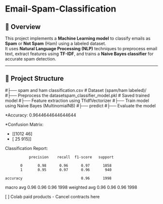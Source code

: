 # Email-Spam-Classification

## 📌 Overview
This project implements a **Machine Learning model** to classify emails as **Spam** or **Not Spam** (Ham) using a labeled dataset.  
It uses **Natural Language Processing (NLP)** techniques to preprocess email text, extract features using **TF-IDF**, and trains a **Naive Bayes classifier** for accurate spam detection.

---

## 📂 Project Structure
#├── spam and ham classification.csv # Dataset (spam/ham labeled)/ 
#├── Preprocess the datasetspam_classifier_model.pkl # Saved trained model
#├── Feature extraction using TfidfVectorizer
#├── Train model using Naive Bayes (MultinomialNB)
#├── predict
#├── Evaluate the model  



*Accuracy: 0.9644644644644644

*Confusion Matrix:
* [[1012   46]
* [  25  915]]
 
Classification Report:

               precision    recall  f1-score   support

           0       0.98      0.96      0.97      1058
           1       0.95      0.97      0.96       940

    accuracy                           0.96      1998
   macro avg       0.96      0.96      0.96      1998
weighted avg       0.96      0.96      0.96      1998


[ ]
Colab paid products - Cancel contracts here
